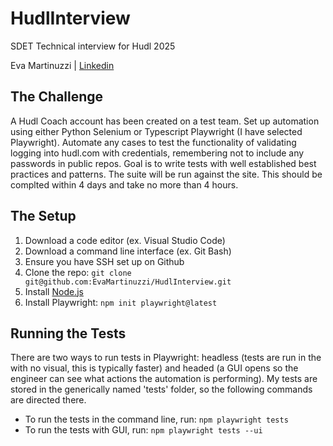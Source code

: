 # HudlInterview
SDET Technical interview for Hudl 2025

Eva Martinuzzi | [Linkedin](https://www.linkedin.com/in/eva-martinuzzi-291689a1)

## The Challenge
A Hudl Coach account has been created on a test team. Set up automation using either Python Selenium or Typescript Playwright (I have selected Playwright). Automate any cases to test the functionality of validating logging into hudl.com with credentials, remembering not to include any passwords in public repos. Goal is to write tests with well established best practices and patterns. The suite will be run against the site. This should be complted within 4 days and take no more than 4 hours.

## The Setup
1. Download a code editor (ex. Visual Studio Code)
2. Download a command line interface (ex. Git Bash)
3. Ensure you have SSH set up on Github
4. Clone the repo: ```git clone git@github.com:EvaMartinuzzi/HudlInterview.git```
5. Install [Node.js](https://nodejs.org/en/download)
6. Install Playwright: ```npm init playwright@latest```

## Running the Tests
There are two ways to run tests in Playwright: headless (tests are run in the with no visual, this is typically faster) and headed (a GUI opens so the engineer can see what actions the automation is performing). My tests are stored in the generically named 'tests' folder, so the following commands are directed there.
* To run the tests in the command line, run: ```npm playwright tests```
* To run the tests with GUI, run: ```npm playwright tests --ui```
